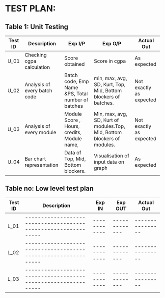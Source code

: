 # TEST PLAN:

## Table 1: Unit Testing

| **Test ID** | **Description**                                              | **Exp I/P** | **Exp O/P** | **Actual Out** | 
|-------------|--------------------------------------------------------------|------------|-------------|----------------|
|  U_01     |Checking cgpa calculation|Score obtained|Score in cgpa|As expected|
|  U_02       |Analysis of every batch code| Batch code, Emp Name &PS, Total number of batches|min, max, avg, SD, Kurt, Top, Mid, Bottom blockers of batches. |Not exactly as expected|
|  U_03       |Analysis of every module|  Module Score , Hours, credits, Module name, |Min, max, avg, SD, Kurt of modules.Top, Mid, Bottom blockers of modules.|Not exactly as expected|
|U_04|Bar chart representation |Data of Top, Mid, Bottom blockers. |Visualisation of input data on graph|As expected|

## Table no: Low level test plan

| **Test ID** | **Description**                                              | **Exp IN** | **Exp OUT** | **Actual Out** |    
|-------------|--------------------------------------------------------------|------------|-------------|----------------|
|  L_01       |--------------------------------------------------------------|  ------------|-------------|----------------|
|  L_02       |--------------------------------------------------------------|  ------------|-------------|----------------|
|  L_03       |--------------------------------------------------------------|  ------------|-------------|----------------|
